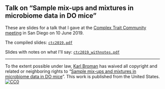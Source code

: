 ## Talk on &ldquo;Sample mix-ups and mixtures in microbiome data in DO mice&rdquo;

These are slides for a talk that I gave at the [Complex Trait
Community meeting](http://ratgenes.org/ctc2019) in San Diego on 10 June 2019.

The compiled slides:
[`ctc2019.pdf`](https://www.biostat.wisc.edu/~kbroman/presentations/ctc2019.pdf)

Slides with notes on what I'll say:
[`ctc2019_withnotes.pdf`](https://www.biostat.wisc.edu/~kbroman/presentations/ctc2019_withnotes.pdf)

---

To the extent possible under law,
[Karl Broman](https://github.com/kbroman) has waived all copyright and
related or neighboring rights to
&ldquo;[Sample mix-ups and mixtures in microbiome data in DO mice](https://github.com/kbroman/Talk_CTC2019)&rdquo;.
This work is published from the United States.
<br/>
[![CC0](http://i.creativecommons.org/p/zero/1.0/88x31.png)](http://creativecommons.org/publicdomain/zero/1.0/)
